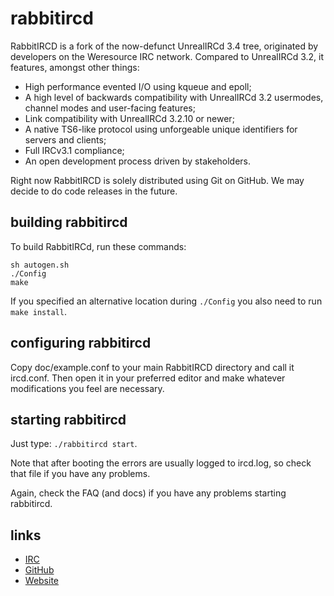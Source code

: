 # rabbitircd

RabbitIRCD is a fork of the now-defunct UnrealIRCd 3.4 tree, originated by
developers on the Weresource IRC network.  Compared to UnrealIRCd 3.2, it
features, amongst other things:

 * High performance evented I/O using kqueue and epoll;
 * A high level of backwards compatibility with UnrealIRCd 3.2 usermodes,
   channel modes and user-facing features;
 * Link compatibility with UnrealIRCd 3.2.10 or newer;
 * A native TS6-like protocol using unforgeable unique identifiers for
   servers and clients;
 * Full IRCv3.1 compliance;
 * An open development process driven by stakeholders.

Right now RabbitIRCD is solely distributed using Git on GitHub.  We may
decide to do code releases in the future.

## building rabbitircd

To build RabbitIRCd, run these commands:

    sh autogen.sh
    ./Config
    make

If you specified an alternative location during `./Config` you also need
to run `make install`.

## configuring rabbitircd

Copy doc/example.conf to your main RabbitIRCD directory and call it ircd.conf.
Then open it in your preferred editor and make whatever modifications you feel
are necessary.

## starting rabbitircd

Just type: `./rabbitircd start`.

Note that after booting the errors are usually logged to ircd.log,
so check that file if you have any problems.

Again, check the FAQ (and docs) if you have any problems starting rabbitircd.

## links

 * [IRC](irc://irc.weresource.org/#ircd)
 * [GitHub](http://github.com/rabbitircd/rabbitircd)
 * [Website](http://www.rabbitircd.net/)
